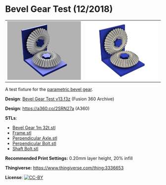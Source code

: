 # Bevel Gear Test (12/2018)

<table>
<tr>
<td><a href="images/rendering1.png"><img src="images/rendering1.thumb.png" alt="Rendering 1"/></a></td>
<td><a href="images/rendering2.png"><img src="images/rendering2.thumb.png" alt="Rendering 2"/></a></td>
</tr>
</table>

A test fixture for the [parametric bevel gear](/parametric-bevel-gear).

**Design**: [Bevel Gear Test v13.f3z](Bevel%20Gear%20Test%20v13.f3z) (Fusion 360 Archive)

**Design**: https://a360.co/2SRN27a (A360)

**STLs**:

  * [Bevel Gear 1m 32t.stl](stls/Bevel%20Gear%201m%2032t.stl)
  * [Frame.stl](stls/Frame.stl)
  * [Perpendicular Axle.stl](stls/Perpendicular%20Axle.stl)
  * [Perpendicular Bolt.stl](stls/Perpendicular%20Bolt.stl)
  * [Shaft Bolt.stl](stls/Shaft%20Bolt.stl)

**Recommended Print Settings:** 0.20mm layer height, 20% infill

**Thingiverse:** https://www.thingiverse.com/thing:3336653

**License**: [![CC-BY](https://i.creativecommons.org/l/by/4.0/80x15.png)](http://creativecommons.org/licenses/by/4.0/)
